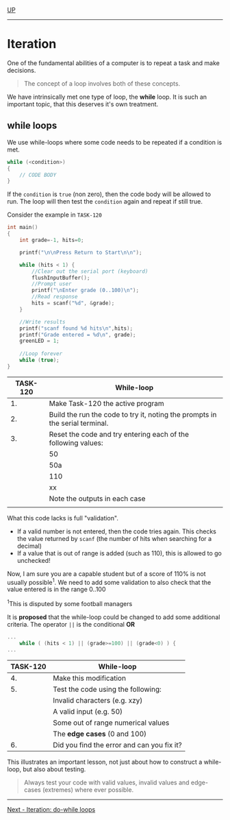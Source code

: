 [UP](Digital_Outputs_2.md)

---

# Iteration
One of the fundamental abilities of a computer is to repeat a task and make decisions.

> The concept of a loop involves both of these concepts.

We have intrinsically met one type of loop, the **while** loop. It is such an important topic, that this deserves it's own treatment.

## while loops
We use while-loops where some code needs to be repeated if a condition is met.

```C++
while (<condition>)
{
    // CODE BODY
}
```

If the `condition` is `true` (non zero), then the code body will be allowed to run. The loop will then test the `condition` again and repeat if still true.

Consider the example in `TASK-120`

```C++
int main()
{
    int grade=-1, hits=0;

    printf("\n\nPress Return to Start\n\n");

    while (hits < 1) {
        //Clear out the serial port (keyboard)
        flushInputBuffer();
        //Prompt user
        printf("\nEnter grade (0..100)\n");
        //Read response
        hits = scanf("%d", &grade);
    }

    //Write results
    printf("scanf found %d hits\n",hits);
    printf("Grade entered = %d\n", grade);
    greenLED = 1;
    
    //Loop forever
    while (true);
}
```

| TASK-120 | While-loop |
| --- | --- |
| 1. | Make Task-120 the active program |
| 2. | Build the run the code to try it, noting the prompts in the serial terminal. |
| 3. | Reset the code and try entering each of the following values: |
|  | 50 |
| | 50a |
| | 110 |
| | xx |
| | Note the outputs in each case |
| | |

What this code lacks is full "validation". 

* If a valid number is not entered, then the code tries again. This checks the value returned by `scanf` (the number of hits when searching for a decimal)
* If a value that is out of range is added (such as 110), this is allowed to go unchecked!

Now, I am sure you are a capable student but of a score of 110% is not usually possible<sup>1</sup>. We need to add some validation to also check that the value entered is in the range 0..100

<sup>1</sup>This is disputed by some football managers

It is **proposed** that the while-loop could be changed to add some additional criteria. The operator `||` is the conditional **OR**

```C++
...
    while ( (hits < 1) || (grade>=100) || (grade<0) ) {
...
```

| TASK-120 | While-loop |
| --- | --- |
| 4. | Make this modification  |
| 5. | Test the code using the following: |
|    | Invalid characters (e.g. xzy) |
|    | A valid input (e.g. 50) |
|    | Some out of range numerical values |
|    | The **edge cases** (0 and 100)
| 6. | Did you find the error and can you fix it?

This illustrates an important lesson, not just about how to construct a while-loop, but also about testing.

> Always test your code with valid values, invalid values and edge-cases (extremes) where ever possible. 



---

[Next - Iteration: do-while loops](Task122.md)

